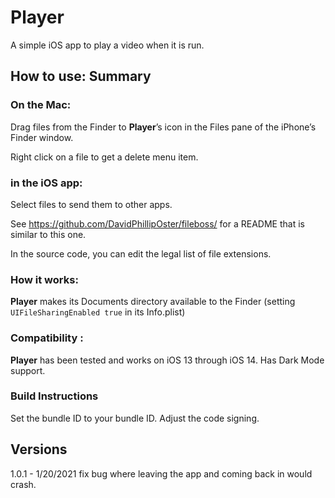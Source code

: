 # Player
A simple iOS app to play a video when it is run.

## How to use: Summary

### On the Mac:

Drag files from the Finder to **Player**’s icon in the Files pane of the iPhone’s Finder window.

Right click on a file to get a delete menu item.

### in the iOS app: 

Select files to send them to other apps.

See  https://github.com/DavidPhillipOster/fileboss/ for a README that is similar to this one.

In the source code, you can edit the legal list of file extensions.

### How it works:

**Player** makes its Documents directory available to the Finder (setting `UIFileSharingEnabled true` in its Info.plist)

### Compatibility : 

**Player** has been tested and works on iOS 13 through iOS 14. Has Dark Mode support.

### Build Instructions

Set the bundle ID to your bundle ID. Adjust the code signing.

## Versions

1.0.1 - 1/20/2021 fix bug where leaving the app and coming back in would crash.
